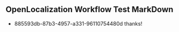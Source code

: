 ## OpenLocalization Workflow Test MarkDown
* 885593db-87b3-4957-a331-96110754480d thanks!

<!--HONumber=Aug16_HO1-->


